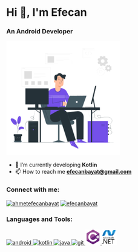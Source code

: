 <h1>Hi 👋, I'm Efecan</h1>
<h3> An Android Developer</h3>

  <img src="./animation.gif" 
  alt="gif" 
  height="300"
  width="300" />

- 🌱 I’m currently developing **Kotlin**
- 📫 How to reach me **efecanbayat@gmail.com**

<h3 align="left">Connect with me:</h3>
<p align="left">
  <a href="https://www.linkedin.com/in/ahmetefecanbayat/" target="blank"
    ><img
      align="center"
      src="[https://telecos.upc.edu/ca/shared/images/social/logos-rodons/linkedin-circle.png/@@images/image.png](https://upload.wikimedia.org/wikipedia/commons/thumb/c/ca/LinkedIn_logo_initials.png/640px-LinkedIn_logo_initials.png)"
      alt="ahmetefecanbayat"
      height="30"
      width="30"
  /></a>
  <a href="https://www.instagram.com/efecanbayat/" target="blank"
    ><img
      align="center"
      src="https://upload.wikimedia.org/wikipedia/commons/thumb/e/e7/Instagram_logo_2016.svg/1200px-Instagram_logo_2016.svg.png"
      alt="efecanbayat"
      height="30"
      width="30"
  /></a>
</p>

<h3 align="left">Languages and Tools:</h3>
<p align="left">
<a href="https://developer.android.com/" target="_blank">
    <img
      src="https://upload.wikimedia.org/wikipedia/commons/thumb/6/64/Android_logo_2019_%28stacked%29.svg/1173px-Android_logo_2019_%28stacked%29.svg.png"
      alt="android"
      width="40"
      height="40"
    /> </a
  >
  <a href="https://kotlinlang.org/" target="_blank">
    <img
      src="https://www.logo.wine/a/logo/Kotlin_(programming_language)/Kotlin_(programming_language)-Logo.wine.svg"
      alt="kotlin"
      width="40"
      height="40"
    /> </a
  >
  <a href="https://www.oracle.com/java/" target="_blank">
    <img
      src="https://seeklogo.com/images/J/java-logo-7F8B35BAB3-seeklogo.com.png"
      alt="java"
      width="40"
      height="40"
    /> </a
  >
  <a href="https://git-scm.com/" target="_blank">
    <img
      src="https://www.vectorlogo.zone/logos/git-scm/git-scm-icon.svg"
      alt="git"
      width="40"
      height="40"
    />
  </a>
  <a href="https://www.w3schools.com/cs/" target="_blank">
    <img
      src="https://raw.githubusercontent.com/devicons/devicon/master/icons/csharp/csharp-original.svg"
      alt="csharp"
      width="40"
      height="40"
    />
  </a>
  <a href="https://dotnet.microsoft.com/" target="_blank">
    <img
      src="https://raw.githubusercontent.com/devicons/devicon/master/icons/dot-net/dot-net-original-wordmark.svg"
      alt="dotnet"
      width="40"
      height="40"
    />
  </a>
</p>
